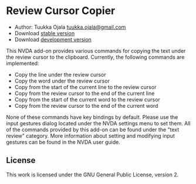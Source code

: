 # Review Cursor Copier

* Author: Tuukka Ojala <tuukka.ojala@gmail.com>
* Download [stable version][1]
* Download [development version][2]

This NVDA add-on provides various commands for copying the text under the review cursor to the clipboard. Currently, the following commands are implemented:

* Copy the line under the review cursor
* Copy the word under the review cursor
* Copy from the start of the current line to the review cursor
* Copy from the review cursor to the end of the current line
* Copy from the start of the current word to the review cursor
* Copy from the review cursor to the end of the current word

None of these commands have key bindings by default. Please use the input gestures dialog located under the NVDA settings menu to set them. All of the commands provided by this add-on can be found under the "text review" category. More information about setting and modifying input gestures can be found in the NVDA user guide.

## License

This work is licensed under the GNU General Public License, version 2.

[1]: https://addons.nvda-project.org/files/get.php?file=rccp
[2]: https://addons.nvda-project.org/files/get.php?file=rccp-dev
